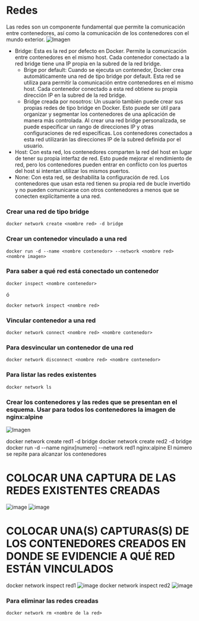 # Redes
Las redes son un componente fundamental que permite la comunicación entre contenedores, así como la comunicación de los contenedores con el mundo exterior. 
![Imagen](imagenes/redes.PNG)
- Bridge: Esta es la red por defecto en Docker. Permite la comunicación entre contenedores en el mismo host. Cada contenedor conectado a la red bridge tiene una IP propia en la subred de la red bridge.
    -  Brige por default: Cuando se ejecuta un contenedor, Docker crea automáticamente una red de tipo bridge por default. Esta red se utiliza para permitir la comunicación entre contenedores en el mismo host. Cada contenedor conectado a esta red obtiene su propia dirección IP en la subred de la red bridge.
    - Bridge creada por nosotros: Un usuario también puede crear sus propias redes de tipo bridge en Docker. Esto puede ser útil para organizar y segmentar los contenedores de una aplicación de manera más controlada. Al crear una red bridge personalizada, se puede especificar un rango de direcciones IP y otras configuraciones de red específicas. Los contenedores conectados a esta red utilizarán las direcciones IP de la subred definida por el usuario.
- Host: Con esta red, los contenedores comparten la red del host en lugar de tener su propia interfaz de red. Esto puede mejorar el rendimiento de red, pero los contenedores pueden entrar en conflicto con los puertos del host si intentan utilizar los mismos puertos.
- None: Con esta red, se deshabilita la configuración de red. Los contenedores que usan esta red tienen su propia red de bucle invertido y no pueden comunicarse con otros contenedores a menos que se conecten explícitamente a una red.

### Crear una red de tipo bridge

```
docker network create <nombre red> -d bridge
```

### Crear un contenedor vinculado a una red

```
docker run -d --name <nombre contenedor> --network <nombre red> <nombre imagen>
```

### Para saber a qué red está conectado un contenedor

```
docker inspect <nombre contenedor>
```
ó
```
docker network inspect <nombre red> 
```

### Vincular contenedor a una red
```
docker network connect <nombre red> <nombre contenedor>
```

### Para desvincular un contenedor de una red
```
docker network disconnect <nombre red> <nombre contenedor>
```

### Para listar las redes existentes
```
docker network ls
```

### Crear los contenedores y las redes que se presentan en el esquema. Usar para todos los contenedores la imagen de nginx:alpine

![Imagen](imagenes/esquema-ejercicio-redes.PNG)

docker network create red1 -d bridge
docker network create red2 -d bridge
docker run -d --name nginx[numero] --network red1 nginx:alpine
El número se repite para alcanzar los contenedores
# COLOCAR UNA CAPTURA DE LAS REDES EXISTENTES CREADAS

![image](https://github.com/JorMath/2024A-ISWD633-Practica2/assets/94020880/34d781d2-8dd7-445a-bbf9-bdf77f04cbbb)
![image](https://github.com/JorMath/2024A-ISWD633-Practica2/assets/94020880/d909e018-89c4-4f5b-bc55-d30acb0fac32)

# COLOCAR UNA(S) CAPTURAS(S) DE LOS CONTENEDORES CREADOS EN DONDE SE EVIDENCIE A QUÉ RED ESTÁN VINCULADOS
docker network inspect red1
![image](https://github.com/JorMath/2024A-ISWD633-Practica2/assets/94020880/6759d010-8361-4dcc-906e-4ad03b858c8c)
docker network inspect red2
![image](https://github.com/JorMath/2024A-ISWD633-Practica2/assets/94020880/ed0b2cb8-0d4e-4796-b053-4a469d8756f0)

### Para eliminar las redes creadas
```
docker network rm <nombre de la red>
```

